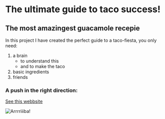 # **The ultimate guide to taco success!**

## The most amazingest guacamole recepie

In this project I have created the perfect guide to a taco-fiesta, you only need:
1. a brain
   - to understand this
   - and to make the taco
2. basic ingredients
3. friends

### A push in the right direction:
 [See this webbsite](https://www.santamariaworld.com/se/produkter/taco-spice-mix/)

![Arrrriiiba!](/Users/juliaahlvind/Documents/taco.jpg)


